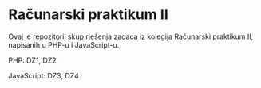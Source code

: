 # Računarski praktikum II


Ovaj je repozitorij skup rješenja zadaća iz kolegija Računarski praktikum II, napisanih u PHP-u i JavaScript-u.

PHP: DZ1, DZ2

JavaScript: DZ3, DZ4


